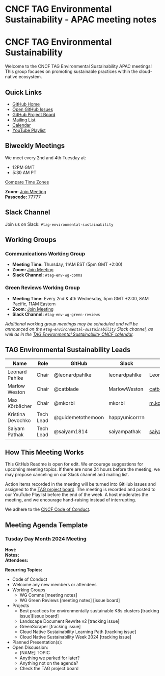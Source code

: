 # CNCF TAG Environmental Sustainability - APAC meeting notes

# CNCF TAG Environmental Sustainability

Welcome to the CNCF TAG Environmental Sustainability APAC meetings! This group focuses on promoting sustainable practices within the cloud-native ecosystem.

## Quick Links

- [GitHub Home](https://github.com/cncf/tag-env-sustainability)
- [Open GitHub Issues](https://github.com/cncf/tag-env-sustainability/issues)
- [GitHub Project Board](https://github.com/orgs/cncf/projects/10)
- [Mailing List](https://lists.cncf.io/g/cncf-tag-env-sustainability/topics)
- [Calendar](https://calendar.google.com/calendar/embed?src=72e93a411f02e5664bb4485c04311b83dae6a62574e4ab882a1ccf8526aa9bf1%40group.calendar.google.com&ctz=America%2FChicago)
- [YouTube Playlist](#)

## Biweekly Meetings

We meet every 2nd and 4th Tuesday at:
- 12PM GMT
- 5:30 AM PT 

[Compare Time Zones](https://time.is/compare/0800_in_PT)

**Zoom:** [Join Meeting](https://zoom.us/my/cncftagenvsustainability)  
**Passcode:** 77777

## Slack Channel

Join us on Slack: `#tag-environmental-sustainability`

## Working Groups

### Communications Working Group
- **Meeting Time:** Thursday, 11AM EST (5pm GMT +2:00)
- **Zoom:** [Join Meeting](#)
- **Slack Channel:** `#tag-env-wg-comms`

### Green Reviews Working Group
- **Meeting Time:** Every 2nd & 4th Wednesday, 5pm GMT +2:00, 8AM Pacific, 11AM Eastern
- **Zoom:** [Join Meeting](#)
- **Slack Channel:** `#tag-env-wg-green-reviews`

*Additional working group meetings may be scheduled and will be announced on the `#tag-environmental-sustainability` Slack channel, as well as in the [TAG Environmental Sustainability CNCF calendar](https://calendar.google.com/calendar/embed?src=72e93a411f02e5664bb4485c04311b83dae6a62574e4ab882a1ccf8526aa9bf1%40group.calendar.google.com&ctz=America%2FChicago).*

## TAG Environmental Sustainability Leads

| Name              | Role     | GitHub            | Slack           | E-mail                      | Company      |
|-------------------|----------|-------------------|-----------------|-----------------------------|--------------|
| Leonard Pahlke    | Chair    | @leonardpahlke    | leonardpahlke   | Leonard Pahlke              | Liquid Reply |
| Marlow Weston     | Chair    | @catblade         | MarlowWeston    | catblade@gmail.com          | Intel        |
| Max Körbächer     | Chair    | @mkorbi           | mkorbi          | m.koerbaecher@reply.de      | Liquid Reply |
| Kristina Devochko | Tech Lead| @guidemetothemoon | happyunicorrrn  |                             | Tietoevry    |
| Saiyam Pathak     | Tech Lead| @saiyam1814       | saiyampathak    | saiyam911@gmail.com         |              |

## How This Meeting Works

This GitHub Readme is open for edit. We encourage suggestions for upcoming meeting topics. If there are none 24 hours before the meeting, we may propose canceling on our Slack channel and mailing list.

Action Items recorded in the meeting will be turned into GitHub issues and assigned to the [TAG project board](https://github.com/orgs/cncf/projects/10). The meeting is recorded and posted to our YouTube Playlist before the end of the week. A host moderates the meeting, and we encourage hand-raising instead of interrupting.

We adhere to the [CNCF Code of Conduct](https://github.com/cncf/foundation/blob/main/code-of-conduct.md).

## Meeting Agenda Template

### Tusday Day Month 2024 Meeting

**Host:**  
**Notes:**  
**Attendees:**  

**Recurring Topics:**
- Code of Conduct
- Welcome any new members or attendees
- Working Groups
  - WG Comms [meeting notes]
  - WG Green Reviews [meeting notes] [issue board]
- Projects
  - Best practices for environmentally sustainable K8s clusters [tracking issue][issue board]
  - Landscape Document Rewrite v2 [tracking issue]
  - GreenScraper [tracking issue]
  - Cloud Native Sustainability Learning Path [tracking issue]
  - Cloud Native Sustainability Week 2024 [tracking issue]
- Planned Presentation(s):
- Open Discussion:
  - [NAME] TOPIC
  - Anything we parked for later?
  - Anything not on the agenda?
  - Check the TAG project board
